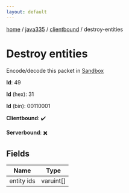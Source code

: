 ```yaml
---
layout: default
---
```


[home](/)  /  [java335](/protocol/java335)  /  [clientbound](/protocol/java335/clientbound)  /  destroy-entities

# Destroy entities

Encode/decode this packet in [Sandbox](../../../sandbox/java335#clientbound.destroy_entities)

**Id**: 49

**Id** (hex): 31

**Id** (bin): 00110001

**Clientbound**: ✔️

**Serverbound**: ✖️

## Fields

Name | Type
---|---
entity ids | varuint[]
